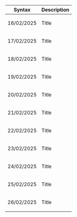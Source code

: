 | Syntax | Description |
| --- | ----------- |
| <p>16/02/2025</p> | Title |
| <p>17/02/2025</p> | Title |
| <p>18/02/2025</p> | Title |
| <p>19/02/2025</p> | Title |
| <p>20/02/2025</p> | Title |
| <p>21/02/2025</p> | Title |
| <p>22/02/2025</p> | Title |
| <p>23/02/2025</p> | Title |
| <p>24/02/2025</p> | Title |
| <p>25/02/2025</p> | Title |
| <p>26/02/2025</p> | Title |
